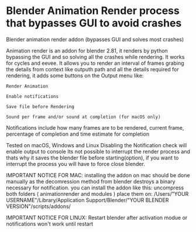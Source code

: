 # Blender Animation Render process that bypasses GUI to avoid crashes

Blender animation render addon (bypasses GUI and solves most crashes)

Animation render is an addon for blender 2.81, it renders by python bypassing the GUI and so solving all the crashes while rendering. It works for cycles and eevee. It allows you to render an interval of frames grabing the details from context like outputh path and all the details required for rendering, it adds some buttons on the Output menu like:

    Render Animation

    Enable notifications
    
    Save file before Rendering
    
    Sound per frame and/or sound at completion (for macOS only)

Notifications include how many frames are to be rendered, current frame, percentage of completion and time estimate for completion


Tested on macOS, Windows and Linux
Disabling the Notification check will enable output to console
Its not possible to interrupt the render process and thats why it saves the blender file before starting(option), if you want to interrupt the process you will have to force close blender.

IMPORTANT NOTICE FOR MAC:
installing the addon on mac should be done manually as the decomression method from blender destroys a binary necessary for notification.
you can install the addon like this:
uncompress both folders ( animationrender and modules )
place them on:
/Users/"YOUR USERNAME"/Library/Application Support/Blender/"YOUR BLENDER VERSION"/scripts/addons/

IMPORTANT NOTICE FOR LINUX:
Restart blender after activation modue or notifications won't work until restart
